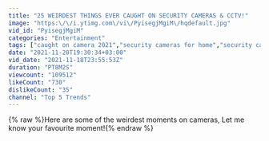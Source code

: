```yaml
---
title: "25 WEIRDEST THINGS EVER CAUGHT ON SECURITY CAMERAS & CCTV!"
image: "https:\/\/i.ytimg.com\/vi\/PyisegjMgiM\/hqdefault.jpg"
vid_id: "PyisegjMgiM"
categories: "Entertainment"
tags: ["caught on camera 2021","security cameras for home","security cameras for home outdoor"]
date: "2021-11-20T19:30:34+03:00"
vid_date: "2021-11-18T23:55:53Z"
duration: "PT8M2S"
viewcount: "109512"
likeCount: "730"
dislikeCount: "35"
channel: "Top 5 Trends"
---
```

{% raw %}Here are some of the weirdest moments on cameras, Let me know your favourite moment!{% endraw %}
